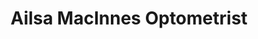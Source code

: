 ---
title: "Ailsa MacInnes Optometrist"
url: /inverness/ailsa-macinnes-optometrist/
shop: Optiker
---